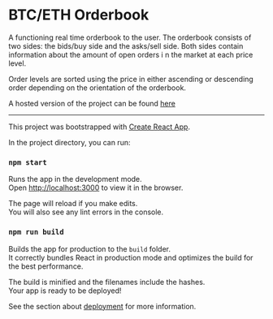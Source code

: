 # BTC/ETH Orderbook

A functioning real time orderbook to the user. The orderbook consists of two sides: the bids/buy side and the asks/sell side. Both sides contain information about the amount of open orders i n the market at each price level.

Order levels are sorted using the price in either ascending or descending order depending on the orientation of the orderbook.

A hosted version of the project can be found [here](https://yuheng-nov10.vercel.app/)

--------------------------

This project was bootstrapped with [Create React App](https://github.com/facebook/create-react-app).


In the project directory, you can run:

### `npm start`

Runs the app in the development mode.\
Open [http://localhost:3000](http://localhost:3000) to view it in the browser.

The page will reload if you make edits.\
You will also see any lint errors in the console.

### `npm run build`

Builds the app for production to the `build` folder.\
It correctly bundles React in production mode and optimizes the build for the best performance.

The build is minified and the filenames include the hashes.\
Your app is ready to be deployed!

See the section about [deployment](https://facebook.github.io/create-react-app/docs/deployment) for more information.

